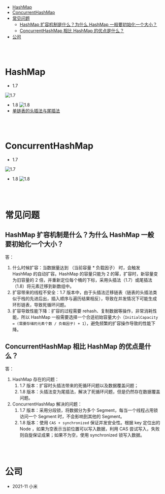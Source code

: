 - [HashMap](#hashmap)
- [ConcurrentHashMap](#concurrenthashmap)
- [常见问题](#常见问题)
  - [HashMap 扩容机制是什么？为什么 HashMap 一般要初始化一个大小？](#hashmap-扩容机制是什么为什么-hashmap-一般要初始化一个大小)
  - [ConcurrentHashMap 相比 HashMap 的优点是什么？](#concurrenthashmap-相比-hashmap-的优点是什么)
- [公司](#公司)


</br></br>


# HashMap
- 1.7

![1.7](https://i.loli.net/2019/05/08/5cd1d2be77958.jpg)
- 1.8
![1.8](https://i.loli.net/2019/05/08/5cd1d2c1c1cd7.jpg)
- [单链表的头插法与尾插法](https://segmentfault.com/a/1190000021501440)



</br></br>


# ConcurrentHashMap
- 1.7

![1.7](https://i.loli.net/2019/05/08/5cd1d2c5ce95c.jpg)
- 1.8
![1.8](https://i.loli.net/2019/05/08/5cd1d2ce33795.jpg)


</br></br>


# 常见问题
## HashMap 扩容机制是什么？为什么 HashMap 一般要初始化一个大小？
答：
1. 什么时候扩容：当数据量达到 （当前容量 * 负载因子） 时，会触发 HashMap 的自动扩容。HashMap 的容量只能为 2 的幂，扩容时，新容量变为旧容量的 2 倍，并重新定位每个桶的下标，采用头插法（1.7）或尾插法（1.8）将元素迁移到新数组中。
2. 扩容带来的线程不安全：1.7 版本中，由于头插法迁移链表（链表的头插法类似于栈的先进后出，插入顺序与遍历结果相反），导致在并发情况下可能生成环形链表，导致死循环问题。
3. 扩容导致性能下降：扩容的过程需要 rehash、复制数据等操作，非常消耗性能，所以 HashMap 一般需要选择一个合适初始容量大小（`InitialCapacity = (需要存储的元素个数 / 负载因子) + 1`），避免频繁的扩容操作导致的性能下降。

## ConcurrentHashMap 相比 HashMap 的优点是什么？
答：
1. HashMap 存在的问题：
   1. 1.7 版本：扩容时头插法带来的死循环问题以及数据覆盖问题；
   2. 1.8 版本：头插法变为尾插法，解决了死循环问题，但是仍然存在数据覆盖问题。
2. ConcurrentHashMap 解决的问题：
   1. 1.7 版本：采用分段锁，将数据分为多个 Segment，每当一个线程占用锁访问一个 Segment 时，不会影响到其他的 Segment。
   2. 1.8 版本：使用 `CAS + synchronized` 保证并发安全性。根据 key 定位出的 Node ，如果为空表示当前位置可以写入数据，利用 CAS 尝试写入，失败则自旋保证成果；如果不为空，使用 synchronized 锁写入数据。


</br></br>


# 公司
- 2021-11 小米